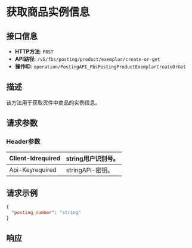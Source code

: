 # 获取商品实例信息

## 接口信息

- **HTTP方法**: `POST`
- **API路径**: `/v5/fbs/posting/product/exemplar/create-or-get`
- **操作ID**: `operation/PostingAPI_FbsPostingProductExemplarCreateOrGet`

## 描述

该方法用于获取货件中商品的实例信息。

## 请求参数

### Header参数

| Client-Idrequired | string用户识别号。 |
|---|---|
| Api-Keyrequired | stringAPI-密钥。 |

## 请求示例

```json
{
  "posting_number": "string"
}
```

## 响应
